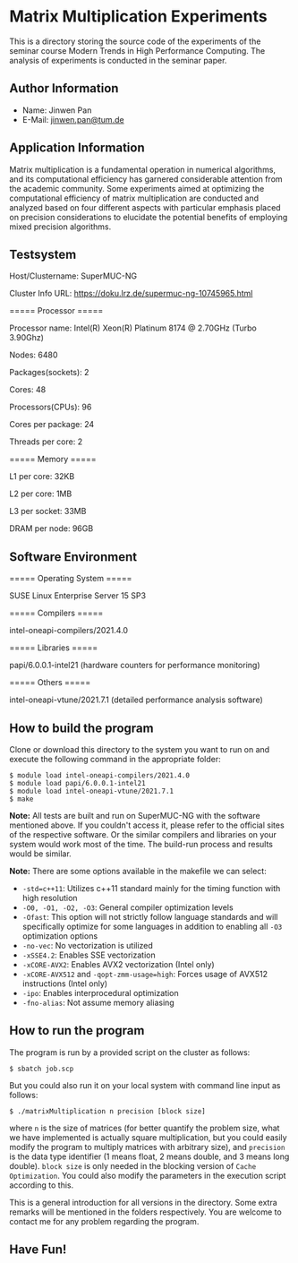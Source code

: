 # Matrix Multiplication Experiments

This is a directory storing the source code of the experiments of the seminar course Modern Trends in High Performance Computing. The analysis of experiments is conducted in the seminar paper. 

## Author Information

* Name: Jinwen Pan
* E-Mail: [jinwen.pan@tum.de](mailto:jinwen.pan@tum.de)

## Application Information
Matrix multiplication is a fundamental operation in numerical algorithms, and its computational efficiency has garnered considerable attention from the academic community. Some experiments aimed at optimizing the computational efficiency of matrix multiplication are conducted and
analyzed based on four different aspects with particular emphasis placed on precision considerations to
elucidate the potential benefits of employing mixed precision algorithms.

## Testsystem

Host/Clustername: SuperMUC-NG

Cluster Info URL: <https://doku.lrz.de/supermuc-ng-10745965.html>

=====  Processor  =====

Processor name: Intel(R) Xeon(R) Platinum 8174 @ 2.70GHz (Turbo 3.90Ghz) 

Nodes: 6480

Packages(sockets): 2

Cores: 48

Processors(CPUs): 96

Cores per package: 24

Threads per core: 2

=====  Memory  =====

L1 per core: 32KB

L2 per core: 1MB

L3 per socket: 33MB

DRAM per node: 96GB

## Software Environment

=====  Operating System  ===== 

SUSE Linux Enterprise Server 15 SP3

=====  Compilers  =====

intel-oneapi-compilers/2021.4.0

=====  Libraries  =====

papi/6.0.0.1-intel21 (hardware counters for performance monitoring)

=====  Others  =====

intel-oneapi-vtune/2021.7.1 (detailed performance analysis software)


## How to build the program

Clone or download this directory to the system you want to run on and execute the following command in the appropriate folder:  

```
$ module load intel-oneapi-compilers/2021.4.0
$ module load papi/6.0.0.1-intel21
$ module load intel-oneapi-vtune/2021.7.1
$ make
```

**Note:** All tests are built and run on SuperMUC-NG with the software mentioned above. If you couldn't access it, please refer to the official sites of the respective software. Or the similar compilers and libraries on your system would work most of the time. The build-run process and results would be similar. 

**Note:** There are some options available in the makefile we can select:
- `-std=c++11`: Utilizes c++11 standard mainly for the timing function with high resolution
- `-O0, -O1, -O2, -O3`: General compiler optimization levels 
- `-Ofast`: This option will not strictly follow language standards and will specifically optimize for some languages in addition to enabling all `-O3` optimization options
- `-no-vec`: No vectorization is utilized
- `-xSSE4.2`: Enables SSE vectorization 
- `-xCORE-AVX2`: Enables AVX2 vectorization (Intel only)
- `-xCORE-AVX512` and `-qopt-zmm-usage=high`: Forces usage of AVX512 instructions (Intel only)
- `-ipo`: Enables interprocedural optimization
- `-fno-alias`: Not assume memory aliasing

## How to run the program
The program is run by a provided script on the cluster as follows:

```
$ sbatch job.scp
```
But you could also run it on your local system with command line input as follows:
```
$ ./matrixMultiplication n precision [block size]
```
where `n` is the size of matrices (for better quantify the problem size, what we have implemented is actually square multiplication, but you could easily modify the program to multiply matrices with arbitrary size), and `precision` is the data type identifier (1 means float, 2 means double, and 3 means long double). `block size` is only needed in the blocking version of `Cache Optimization`. You could also modify the parameters in the execution script according to this.  

This is a general introduction for all versions in the directory. Some extra remarks will be mentioned in the folders respectively. You are welcome to contact me for any problem regarding the program. 

## Have Fun!
